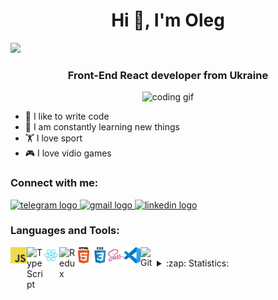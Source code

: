 <h1 align="center">Hi 👋, I'm Oleg</h1>

![](https://komarev.com/ghpvc/?username=KratosHome)

<h3 align="center">Front-End React developer from Ukraine</h3>

<div class="image" align="center">
  <img src="https://camo.githubusercontent.com/190338430fb2eca4d172a1987205c5e073b2de72db46cb4ed12cf1c2fa32041a/68747470733a2f2f6d656469612e67697068792e636f6d2f6d656469612f645765734263544c61766b5a754733354d492f67697068792e676966"
  alt="coding gif"
  style="width: 600px; height: 350px; max-width: 94%;" />
</div>

- 🧘 I like to write code
- 🥅 I am constantly learning new things
- 🏋 I love sport
- 🎮 I love vidio games

### Connect with me:
<div align="left">
  <a href="https://t.me/KratosHome" target="_blank">
    <img src="https://img.shields.io/badge/Telegram-2CA5E0?style=for-the-badge&logo=telegram&logoColor=white" alt="telegram logo"/>
  </a>
  <a href="OlegonTkach101@gmail.com" target="_blank">
    <img src="https://img.shields.io/badge/Gmail-D14836?style=for-the-badge&logo=gmail&logoColor=white" alt="gmail logo"/>
  </a>

  <a href="https://www.linkedin.com/in/olegtkach101/" target="_blank">
    <img src="https://img.shields.io/badge/LinkedIn-0077B5?style=for-the-badge&logo=linkedin&logoColor=white" alt="linkedin logo"/>
  </a>
</div>

### Languages and Tools:

<img align="left" alt="JavaScript" width="26px" src="https://raw.githubusercontent.com/github/explore/80688e429a7d4ef2fca1e82350fe8e3517d3494d/topics/javascript/javascript.png" />
<img align="left" alt="TypeScript" width="26px" src="https://procoders.tech/wp-content/uploads/2020/11/Typescript_logo_2020.svg" />
<img align="left" alt="React" width="26px" src="https://raw.githubusercontent.com/github/explore/80688e429a7d4ef2fca1e82350fe8e3517d3494d/topics/react/react.png" />
<img align="left" alt="Redux" width="26px" src="https://brandslogos.com/wp-content/uploads/images/large/redux-logo.png" />
<img align="left" alt="HTML5" width="26px" src="https://raw.githubusercontent.com/github/explore/80688e429a7d4ef2fca1e82350fe8e3517d3494d/topics/html/html.png" />
<img align="left" alt="CSS3" width="26px" src="https://raw.githubusercontent.com/github/explore/80688e429a7d4ef2fca1e82350fe8e3517d3494d/topics/css/css.png" />
<img align="left" alt="Sass" width="26px" src="https://raw.githubusercontent.com/github/explore/80688e429a7d4ef2fca1e82350fe8e3517d3494d/topics/sass/sass.png" />
<img align="left" alt="Visual Studio Code" width="26px" src="https://raw.githubusercontent.com/github/explore/80688e429a7d4ef2fca1e82350fe8e3517d3494d/topics/visual-studio-code/visual-studio-code.png" />
<img align="left" alt="Git" width="26px" src="https://cdn.jsdelivr.net/npm/simple-icons@3.13.0/icons/git.svg" />

<br />
<details>
        <summary>:zap: Statistics:</summary>
  <div align="left">
    <img align="left" alt="codeSTACKr's GitHub Stats" src="https://github-readme-stats.vercel.app/api/top-langs/?username=KratosHome&langs_count=8&layout=compact&theme=radical" />
        <br />
    <img align="left" alt="codeSTACKr's GitHub Stats" src="https://github-readme-stats.vercel.app/api?username=KratosHome&show_icons=true&theme=radical" />
  </div>
</details>

[linkedin]: https://www.linkedin.com/in/olegtkach101/
[google]: OlegonTkach101@gmail.com
[instagram]: https://www.instagram.com/kratoshome/
